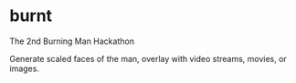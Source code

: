 # burnt
The 2nd Burning Man Hackathon

Generate scaled faces of the man, overlay with video streams, movies, or images.

